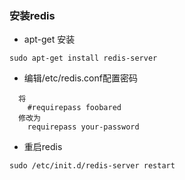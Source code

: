 ### 安装redis
- apt-get 安装
```
sudo apt-get install redis-server
```

- 编辑/etc/redis.conf配置密码
```
  将
    #requirepass foobared
  修改为
    requirepass your-password
```

- 重启redis
```
sudo /etc/init.d/redis-server restart
```
